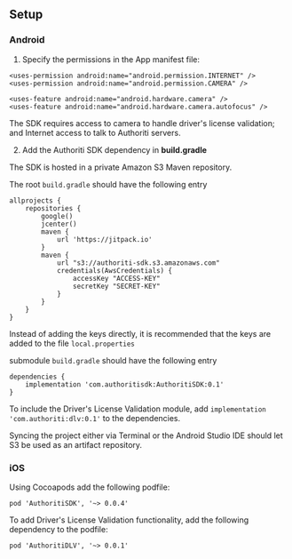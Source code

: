 ## Setup

### Android

1. Specify the permissions in the App manifest file:

```
<uses-permission android:name="android.permission.INTERNET" />
<uses-permission android:name="android.permission.CAMERA" />

<uses-feature android:name="android.hardware.camera" />
<uses-feature android:name="android.hardware.camera.autofocus" />
```

The SDK requires access to camera to handle driver's license validation; and Internet access to talk to Authoriti servers.

2. Add the Authoriti SDK dependency in **build.gradle**

The SDK is hosted in a private Amazon S3 Maven repository.

The root `build.gradle` should have the following entry

```
allprojects {
    repositories {
        google()
        jcenter()
        maven {
            url 'https://jitpack.io'
        }
        maven {
            url "s3://authoriti-sdk.s3.amazonaws.com"
            credentials(AwsCredentials) {
                accessKey "ACCESS-KEY"
                secretKey "SECRET-KEY"
            }
        }
    }
}

```

Instead of adding the keys directly, it is recommended that the keys are added to the file `local.properties`

submodule `build.gradle` should have the following entry

```
dependencies {
    implementation 'com.authoritisdk:AuthoritiSDK:0.1'
}
```

To include the Driver's License Validation module, add `implementation 'com.authoriti:dlv:0.1'` to the dependencies.

Syncing the project either via Terminal or the Android Studio IDE should let S3 be used as an artifact repository.

### iOS

Using Cocoapods add the following podfile:

```
pod 'AuthoritiSDK', '~> 0.0.4'
```

To add Driver's License Validation functionality, add the following dependency to the podfile:

```
pod 'AuthoritiDLV', '~> 0.0.1'
```
